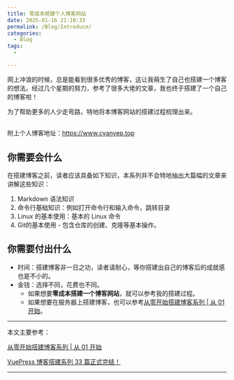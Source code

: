 ```yaml
---
title: 零成本搭建个人博客网站
date: 2025-01-16 21:10:33
permalink: /Blog/Introduce/
categories:
  - Blog
tags:
  - 

---
```




网上冲浪的时候，总是能看到很多优秀的博客，这让我萌生了自己也搭建一个博客的想法。经过几个星期的努力，参考了很多大佬的文章，我也终于搭建了一个自己的博客啦！

为了帮助更多的人少走弯路，特地将本博客网站的搭建过程梳理出来。

## 

‍‍‍附上个人博客地址：https://www.cyanyep.top



## 你需要会什么

在搭建博客之前，读者应该具备如下知识，本系列并不会特地抽出大篇幅的文章来讲解这些知识：

1. Markdown 语法知识
2. 命令行基础知识：例如打开命令行和输入命令，跳转目录
3. Linux 的基本使用：基本的 Linux 命令
4. Git的基本使用 - 包含仓库的创建、克隆等基本操作。



##  你需要付出什么

- 时间：搭建博客非一日之功，读者请耐心，等你搭建出自己的博客后的成就感也是不小的。
- 金钱：选择不同，花费也不同。
  - 如果想要**零成本搭建一个博客网站**，就可以参考我的搭建过程。
  - 如果想要在服务器上搭建博客，也可以参考[从零开始搭建博客系列 | 从 01 开始](https://www.peterjxl.com/Blog/Introduce/#本系列讲什么)。




---



本文主要参考：

[从零开始搭建博客系列 | 从 01 开始](https://www.peterjxl.com/Blog/Introduce/#本系列讲什么)

[VuePress 博客搭建系列 33 篇正式完结！](https://github.com/mqyqingfeng/Blog/issues/279)



---

